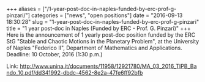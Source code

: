+++
aliases = ["/1-year-post-doc-in-naples-funded-by-erc-prof-g-pinzari/"]
categories = ["news", "open positions"]
date = "2016-09-13 18:30:28"
slug = "1-year-post-doc-in-naples-funded-by-erc-prof-g-pinzari"
title = "1 year post-doc in Naples (Funded by ERC - Prof. G. Pinzari)"
+++
Here is the announcement of 1 yearly post-doc position funded by the ERC
StG "Stable and Chaotic Motions in the Planetary Problem", at the
University of Naples "Federico II", Department of Mathematics and
Applications. Deadline: 10 October, 2016 (1:30 p.m.)

Link: <http://www.unina.it/documents/11958/12921780/MA_03_2016_TIPB_Bando_10.pdf/dd341992-dbdc-4562-8e2a-47fe6ff92bfb>
